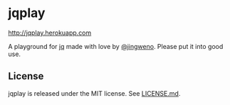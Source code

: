 jqplay
======

http://jqplay.herokuapp.com

A playground for [jq](https://github.com/stedolan/jq) made with love by [@jingweno](https://github.com/jingweno).
Please put it into good use.


License
-------

jqplay is released under the MIT license. See [LICENSE.md](https://github.com/jingweno/jqplay/blob/master/LICENSE.md).
